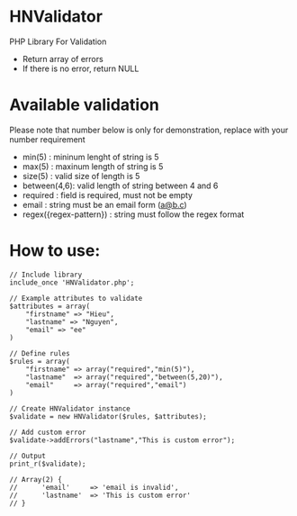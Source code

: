 # HNValidator
PHP Library For Validation
- Return array of errors
- If there is no error, return NULL

# Available validation
Please note that number below is only for demonstration, replace with your number requirement
- min(5)    : mininum lenght of string is 5
- max(5)    : maxinum length of string is 5 
- size(5)   : valid size of length is 5
- between(4,6): valid length of string between 4 and 6
- required  : field is required, must not be empty
- email     : string must be an email form (a@b.c)
- regex({regex-pattern}) : string must follow the regex format

# How to use:
    
    // Include library
    include_once 'HNValidator.php';

    // Example attributes to validate
    $attributes = array(
        "firstname" => "Hieu",
        "lastname" => "Nguyen",
        "email" => "ee"
    )

    // Define rules
    $rules = array(
        "firstname" => array("required","min(5)"),
        "lastname"  => array("required","between(5,20)"),
        "email"     => array("required","email")
    )

    // Create HNValidator instance
    $validate = new HNValidator($rules, $attributes);

    // Add custom error
    $validate->addErrors("lastname","This is custom error");

    // Output
    print_r($validate);

    // Array(2) {
    //      'email'     => 'email is invalid',
    //      'lastname'  => 'This is custom error'
    // }

